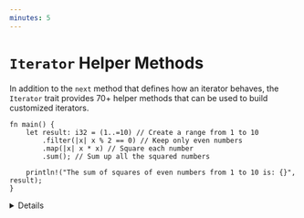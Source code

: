 ```yaml
---
minutes: 5
---
```


# `Iterator` Helper Methods

In addition to the `next` method that defines how an iterator behaves, the
`Iterator` trait provides 70+ helper methods that can be used to build
customized iterators.

```rust,editable
fn main() {
    let result: i32 = (1..=10) // Create a range from 1 to 10
        .filter(|x| x % 2 == 0) // Keep only even numbers
        .map(|x| x * x) // Square each number
        .sum(); // Sum up all the squared numbers

    println!("The sum of squares of even numbers from 1 to 10 is: {}", result);
}
```

<details>

- The `Iterator` trait implements many common functional programming operations
  over collections (e.g. `map`, `filter`, `reduce`, etc). This is the trait
  where you can find all the documentation about them.

- Many of these helper methods take the original iterator and produce a new
  iterator with different behavior. These are know as "iterator adapter
  methods".

- Some methods, like `sum` and `count`, consume the iterator and pull all of the
  elements out of it.

- These methods are designed to be chained together so that it's easy to build a
  custom iterator that does exactly what you need.

## More to Explore

- Rust's iterators are extremely efficient and highly optimizable. Even complex
  iterators made by combining many adapter methods will still result in code as
  efficient as equivalent imperative implementations.

</details>
